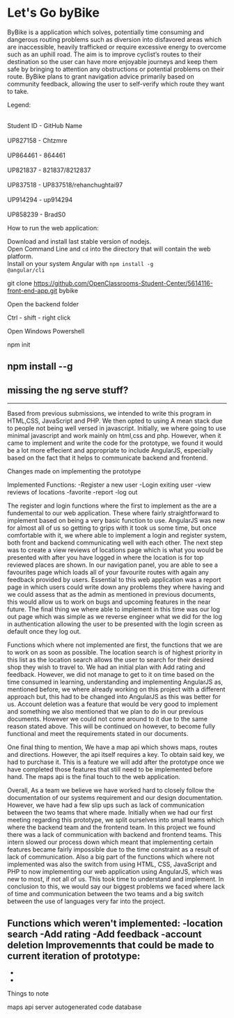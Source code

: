 <h1>Let's Go byBike</h1>

ByBike is a application which solves, potentially time consuming and dangerous routing problems such as diversion into disfavored areas which are inaccessible,  heavily trafficked or require excessive energy to overcome such as an uphill road. The aim is to improve cyclist’s routes to their destination so the user can have more enjoyable journeys and keep them safe by bringing to attention any obstructions or potential problems on their route. ByBike plans to grant navigation advice primarily based on community feedback, allowing the user to self-verify which route they want to take.

Legend:

<br>Student ID - GitHub Name</br>
<br>UP827158 - Chtzmre</br>
<br>UP864461 - 864461</br>
<br>UP821837 - 821837/8212837</br>
<br>UP837518 - UP837518/rehanchughtai97</br>
<br>UP914294 - up914294</br>
<br>UP858239 - BradS0</br>

How to run the web application:

Download and install last stable version of nodejs.<br/>
Open Command Line and <code>cd</code> into the directory that will contain the web platform.<br/>
Install on your system Angular with <code>npm install -g @angular/cli</code>

git clone https://github.com/OpenClassrooms-Student-Center/5614116-front-end-app.git bybike

Open the backend folder

Ctrl - shift - right click

Open Windows Powershell

npm init

npm install --g
-----
missing the ng serve stuff?
-----

-----------------------------------------------------------------------------------------------------------
Based from previous submissions, we intended to write this program in HTML,CSS, JavaScript and PHP. We then opted to using A mean stack due to people not being well versed in javascript. Initially, we where going to use minimal javascript and work mainly on html,css and php. However, when it came to implement and write the code for the prototype, we found it would be a lot more effecient and appropriate to include AngularJS, especially based on the fact that it helps to communicate backend and frontend. 

Changes made on implementing the prototype


Implemented Functions:
-Register a new user
-Login exiting user
-view reviews of locations
-favorite
-report
-log out

The register and login functions where the first to implement as the are a fundemental to our web application. These where fairly straightforward to implement based on being a very basic function to use. AngularJS was new for almost all of us so getting to grips with it took us some time, but once comfortable with it, we where able to implement a login and register system, both front and backend communicating well with each other. The next step was to create a view reviews of locations page which is what you would be presented with after you have logged in where the location is for top reviewed places are shown. In our navigation panel, you are able to see a favourites page which loads all of your favourite routes with again any feedback provided by users. Essential to this web application was a report page in which users could write down any problems they where having and we could assess that as the admin as mentioned in previous documents, this would allow us to work on bugs and upcoming features in the near future. The final thing we where able to implement in this time was our log out page which was simple as we reverse engineer what we did for the log in authentication allowing the user to be presented with the login screen as default once they log out.

Functions which where not implemented are first, the functions that we are to work on as soon as possible. The location search is of highest priority in this list as the location search allows the user to search for their desired shop they wish to travel to. We had an initial plan with Add rating and feedback. However, we did not manage to get to it on time based on the time consumed in learning, understanding and implementing AngularJS as, mentioned before, we where already working on this project with a different approach but, this had to be changed into AngularJS as this was better for us. Account deletion was a feature that would be very good to implement and something we also mentioned that we plan to do in our previous documents. However we could not come around to it due to the same reason stated above. This will be continued on however, to become fully functional and meet the requirements stated in our documents.

One final thing to mention, We have a map api which shows maps, routes and directions. However, the api itself requires a key. To obtain said key, we had to purchase it. This is a feature we will add after the prototype once we have completed those features that still need to be implemented before hand. The maps api is the final touch to the web application.

Overall, As a team we believe we have worked hard to closely follow the documentation of our systems requirement and our design documentation. However, we have had a few slip ups such as lack of communication between the two teams that where made. Initially when we had our first meeting regarding this prototype, we split ourselves into small teams which where the backend team and the frontend team. In this project we found there was a lack of communication with backend and frontend teams. This intern slowed our process down which meant that implementing certain features became fairly impossible due to the time constraint as a result of lack of communication. Also a big part of the functions which where not implemented was also the switch from using HTML, CSS, JavaScript and PHP to now implementing our web application using AngularJS, which was new to most, if not all of us. This took time to understand and implement. In conclusion to this, we would say our biggest problems we faced where lack of time and communication between the two teams and a big switch between the use of languages very far into the project. 

Functions which weren't implemented:
-location search
-Add rating
-Add feedback
-account deletion
Improvemennts that could be made to current iteration of prototype:
-
-
-

Things to note

maps api
server
autogenerated code
database




